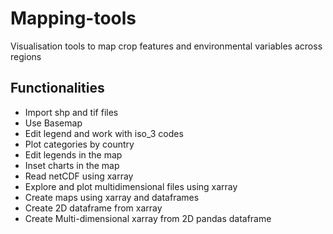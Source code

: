 # Mapping-tools
Visualisation tools to map crop features and environmental variables across regions

## Functionalities

* Import shp and tif files
* Use Basemap
* Edit legend and work with iso_3 codes
* Plot categories by country
* Edit legends in the map
* Inset charts in the map 
* Read netCDF using xarray
* Explore and plot multidimensional files using xarray 
* Create maps using xarray and dataframes
* Create 2D dataframe from xarray
* Create Multi-dimensional xarray from 2D pandas dataframe
